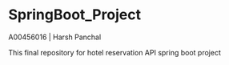 # SpringBoot_Project
A00456016 | Harsh Panchal

This final repository for hotel reservation API spring boot project
